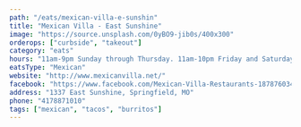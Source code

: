 ```yaml
---
path: "/eats/mexican-villa-e-sunshin"
title: "Mexican Villa - East Sunshine"
image: "https://source.unsplash.com/0yBO9-jib0s/400x300"
orderops: ["curbside", "takeout"]
category: "eats"
hours: "11am-9pm Sunday through Thursday. 11am-10pm Friday and Saturday"
eatsType: "Mexican"
website: "http://www.mexicanvilla.net/"
facebook: "https://www.facebook.com/Mexican-Villa-Restaurants-187876034583427"
address: "1337 East Sunshine, Springfield, MO"
phone: "4178871010"
tags: ["mexican", "tacos", "burritos"]
---
```

